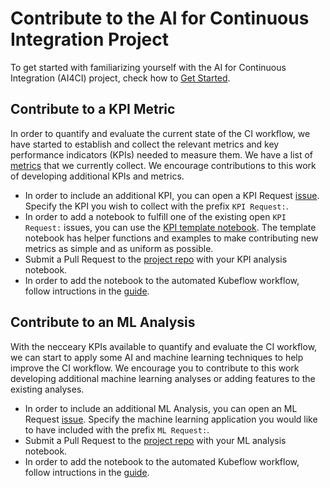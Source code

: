 # Contribute to the AI for Continuous Integration Project

To get started with familiarizing yourself with the AI for Continuous Integration (AI4CI) project, check how to [Get Started](get-started.md).

## Contribute to a KPI Metric

In order to quantify and evaluate the current state of the CI workflow, we have started to establish and collect the relevant metrics and key performance indicators (KPIs) needed to measure them. We have a list of [metrics](https://www.operate-first.cloud/data-science/ocp-ci-analysis/notebooks/data-sources/TestGrid/metrics/README.md) that we currently collect. We encourage contributions to this work of developing additional KPIs and metrics.

- In order to include an additional KPI, you can open a KPI Request [issue](https://github.com/aicoe-aiops/ocp-ci-analysis/issues). Specify the KPI you wish to collect with the prefix `KPI Request:`.
- In order to add a notebook to fulfill one of the existing open `KPI Request:` issues, you can use the [KPI template notebook](notebooks/data-sources/TestGrid/metrics/metric_template.ipynb). The template notebook has helper functions and examples to make contributing new metrics as simple and as uniform as possible.
- Submit a Pull Request to the [project repo](https://github.com/aicoe-aiops/ocp-ci-analysis) with your KPI analysis notebook.
- In order to add the notebook to the automated Kubeflow workflow, follow intructions in the [guide](automating-using-elyra.md).

## Contribute to an ML Analysis

With the necceary KPIs available to quantify and evaluate the CI workflow, we can start to apply some AI and machine learning techniques to help improve the CI workflow. We encourage you to contribute to this work developing additional machine learning analyses or adding features to the existing analyses.

- In order to include an additional ML Analysis, you can open an ML Request [issue](https://github.com/aicoe-aiops/ocp-ci-analysis/issues). Specify the machine learning application you would like to have included with the prefix `ML Request:`.
- Submit a Pull Request to the [project repo](https://github.com/aicoe-aiops/ocp-ci-analysis) with your ML analysis notebook.
- In order to add the notebook to the automated Kubeflow workflow, follow intructions in the [guide](automating-using-elyra.md).